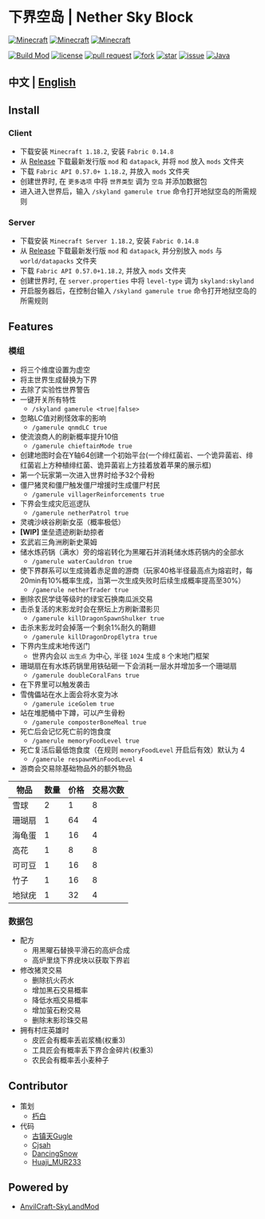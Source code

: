 # 下界空岛 | Nether Sky Block

[![Minecraft](https://img.shields.io/badge/Minecraft-1.18.2-66ccff)](https://www.minecraft.net/)
[![Minecraft](https://img.shields.io/badge/Fabric-0.14.8-fcd217)](https://fabricmc.net/use/installer/)
[![Minecraft](https://img.shields.io/badge/FabricAPI-0.57.0+1.18.2-b2cf87)](https://modrinth.com/mod/fabric-api)

[![Build Mod](https://github.com/Nether-Power/Nether-Sky-Block/actions/workflows/build.yml/badge.svg)](https://github.com/Nether-Power/Nether-Sky-Block/actions/workflows/build.yml/badge.svg)
[![license](https://img.shields.io/github/license/Nether-Power/Nether-Sky-Block)](https://github.com/Nether-Power/Nether-Sky-Block/blob/main/LICENSE)
[![pull request](https://img.shields.io/github/issues-pr/Nether-Power/Nether-Sky-Block)](https://github.com/Nether-Power/Nether-Sky-Block/pulls)
[![fork](https://img.shields.io/github/forks/Nether-Power/Nether-Sky-Block)](https://github.com/Nether-Power/Nether-Sky-Block/network/members)
[![star](https://img.shields.io/github/stars/Nether-Power/Nether-Sky-Block)](https://github.com/Nether-Power/Nether-Sky-Block/stargazers)
[![issue](https://img.shields.io/github/issues/Nether-Power/Nether-Sky-Block)](https://github.com/Nether-Power/Nether-Sky-Block/issues)
[![Java](https://img.shields.io/badge/Java-17-yellow)](https://docs.microsoft.com/java/openjdk/download)

## 中文 | [English](README.en.md)

## Install

### Client

* 下载安装 `Minecraft 1.18.2`, 安装 `Fabric 0.14.8`
* 从 [Release](https://github.com/Nether-Power/Nether-Sky-Block/releases/latest) 下载最新发行版 `mod` 和 `datapack`, 并将 `mod` 放入 `mods` 文件夹
* 下载 `Fabric API 0.57.0+ 1.18.2`, 并放入 `mods` 文件夹
* 创建世界时, 在 `更多选项` 中将 `世界类型` 调为 `空岛` 并添加数据包
* 进入进入世界后，输入 `/skyland gamerule true` 命令打开地狱空岛的所需规则

### Server

* 下载安装 `Minecraft Server 1.18.2`, 安装 `Fabric 0.14.8`
* 从 [Release](https://github.com/Nether-Power/Nether-Sky-Block/releases/latest) 下载最新发行版 `mod` 和 `datapack`, 并分别放入 `mods` 与 `world/datapacks` 文件夹
* 下载 `Fabric API 0.57.0+1.18.2`, 并放入 `mods` 文件夹
* 创建世界时, 在 `server.properties` 中将 `level-type` 调为 `skyland:skyland`
* 开启服务器后，在控制台输入 `/skyland gamerule true` 命令打开地狱空岛的所需规则

## Features

### 模组

- 将三个维度设置为虚空
- 将主世界生成替换为下界
- 去除了实验性世界警告
- 一键开关所有特性
  - `/skyland gamerule <true|false>`
- 忽略LC值对刷怪效率的影响
  - `/gamerule qnmdLC true`
- 使流浪商人的刷新概率提升10倍
  - `/gamerule chieftainMode true`
- 创建地图时会在Y轴64创建一个初始平台(一个绯红菌岩、一个诡异菌岩、绯红菌岩上方种植绯红菌、诡异菌岩上方挂着放着苹果的展示框)
- 第一个玩家第一次进入世界时给予32个骨粉
- 僵尸猪灵和僵尸触发僵尸增援时生成僵尸村民
  - `/gamerule villagerReinforcements true`
- 下界会生成灾厄巡逻队
  - `/gamerule netherPatrol true`
- 灵魂沙峡谷刷新女巫（概率极低）
- **\[WIP\]** 堡垒遗迹刷新劫掠者
- 玄武岩三角洲刷新史莱姆
- 储水炼药锅（满水）旁的熔岩转化为黑曜石并消耗储水炼药锅内的全部水
  - `/gamerule waterCauldron true`
- 使下界群系可以生成骑着赤足兽的游商（玩家40格半径最高点为熔岩时，每20min有10%概率生成，当第一次生成失败时后续生成概率提高至30%）
  - `/gamerule netherTrader true`
- 删除农民学徒等级时的绿宝石换南瓜派交易
- 击杀复活的末影龙时会在祭坛上方刷新潜影贝
  - `/gamerule killDragonSpawnShulker true`
- 击杀末影龙时会掉落一个剩余1%耐久的鞘翅
  - `/gamerule killDragonDropElytra true`
- 下界内生成末地传送门
  - 世界内会以 `出生点` 为中心, 半径 `1024` 生成 `8` 个末地门框架
- 珊瑚扇在有水炼药锅里用铁砧砸一下会消耗一层水并增加多一个珊瑚扇
  - `/gamerule doubleCoralFans true`
- 在下界里可以触发袭击
- 雪傀儡站在水上面会将水变为冰
  - `/gamerule iceGolem true`
- 站在堆肥桶中下蹲，可以产生骨粉
  - `/gamerule composterBoneMeal true`
- 死亡后会记忆死亡前的饱食度
  - `/gamerule memoryFoodLevel true`
- 死亡复活后最低饱食度（在规则 `memoryFoodLevel` 开启后有效）默认为 4
  - `/gamerule respawnMinFoodLevel 4`
- 游商会交易除基础物品外的额外物品

| **物品** | **数量** | **价格** | **交易次数** |
|--------|--------|--------|----------|
| 雪球     | 2      | 1      | 8        |
| 珊瑚扇    | 1      | 64     | 4        |
| 海龟蛋    | 1      | 16     | 4        |
| 高花     | 1      | 8      | 8        |
| 可可豆    | 1      | 16     | 8        |
| 竹子     | 1      | 16     | 8        |
| 地狱疣    | 1      | 32     | 4        |

### 数据包

- 配方
  - 用黑曜石替换平滑石的高炉合成
  - 高炉里烧下界疣块以获取下界岩
- 修改猪灵交易
  - 删除抗火药水
  - 增加黑石交易概率
  - 降低水瓶交易概率
  - 增加萤石粉交易
  - 删除末影珍珠交易
- 拥有村庄英雄时
  - 皮匠会有概率丢岩浆桶(权重3)
  - 工具匠会有概率丢下界合金碎片(权重3)
  - 农民会有概率丢小麦种子

## Contributor

* 策划
  * [朽白](https://space.bilibili.com/178682437)
* 代码
  * [古镇天Gugle](https://space.bilibili.com/19822751)
  * [Cjsah](https://space.bilibili.com/19170004)
  * [DancingSnow](https://space.bilibili.com/302121711)
  * [Huaji_MUR233](https://space.bilibili.com/434118309)

## Powered by

* [AnvilCraft-SkyLandMod](https://github.com/Dubhe-Studio/AnvilCraft-SkyLandMod)
